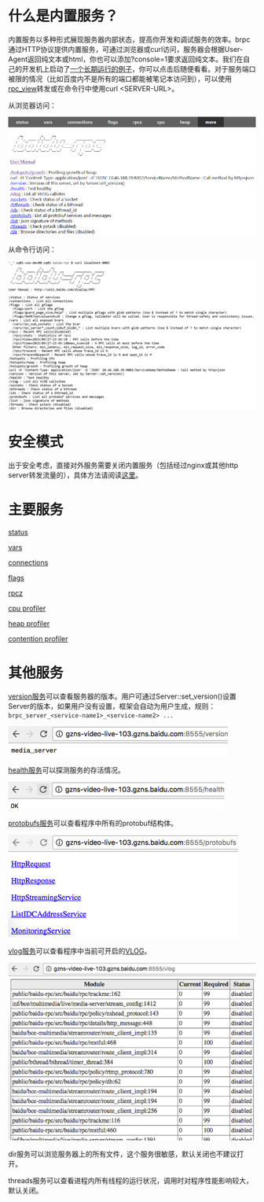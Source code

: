 # 什么是内置服务？

内置服务以多种形式展现服务器内部状态，提高你开发和调试服务的效率。brpc通过HTTP协议提供内置服务，可通过浏览器或curl访问，服务器会根据User-Agent返回纯文本或html，你也可以添加?console=1要求返回纯文本。我们在自己的开发机上启动了[一个长期运行的例子](http://brpc.baidu.com:8765/)，你可以点击后随便看看。对于服务端口被限的情况（比如百度内不是所有的端口都能被笔记本访问到），可以使用[rpc_view](rpc_view.md)转发或在命令行中使用curl \<SERVER-URL\>。

从浏览器访问： 

![img](../images/builtin_service_more.png)

 从命令行访问：

 ![img](../images/builtin_service_from_console.png) 

# 安全模式

出于安全考虑，直接对外服务需要关闭内置服务（包括经过nginx或其他http server转发流量的），具体方法请阅读[这里](server.md#安全模式)。

# 主要服务

[status](status.md)

[vars](vars.md)

[connections](connections.md)

[flags](flags.md)

[rpcz](rpcz.md)

[cpu profiler](cpu_profiler.md)

[heap profiler](heap_profiler.md)

[contention profiler](contention_profiler.md)

# 其他服务

[version服务](http://brpc.baidu.com:8765/version)可以查看服务器的版本。用户可通过Server::set_version()设置Server的版本，如果用户没有设置，框架会自动为用户生成，规则：`brpc_server_<service-name1>_<service-name2> ...`

![img](../images/version_service.png)

[health服务](http://brpc.baidu.com:8765/health)可以探测服务的存活情况。

![img](../images/health_service.png)

[protobufs服务](http://brpc.baidu.com:8765/protobufs)可以查看程序中所有的protobuf结构体。

![img](../images/protobufs_service.png)

[vlog服务](http://brpc.baidu.com:8765/vlog)可以查看程序中当前可开启的[VLOG](streaming_log.md#VLOG)。

![img](../images/vlog_service.png)

dir服务可以浏览服务器上的所有文件，这个服务很敏感，默认关闭也不建议打开。

threads服务可以查看进程内所有线程的运行状况，调用时对程序性能影响较大，默认关闭。
